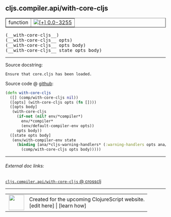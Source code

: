 ## cljs.compiler.api/with-core-cljs



 <table border="1">
<tr>
<td>function</td>
<td><a href="https://github.com/cljsinfo/cljs-api-docs/tree/0.0-3255"><img valign="middle" alt="[+] 0.0-3255" title="Added in 0.0-3255" src="https://img.shields.io/badge/+-0.0--3255-lightgrey.svg"></a> </td>
</tr>
</table>


 <samp>
(__with-core-cljs__)<br>
</samp>
 <samp>
(__with-core-cljs__ opts)<br>
</samp>
 <samp>
(__with-core-cljs__ opts body)<br>
</samp>
 <samp>
(__with-core-cljs__ state opts body)<br>
</samp>

---





Source docstring:

```
Ensure that core.cljs has been loaded.
```


Source code @ [github](https://github.com/clojure/clojurescript/blob/r1.7.48/src/main/clojure/cljs/compiler/api.clj#L33-L46):

```clj
(defn with-core-cljs
  ([] (comp/with-core-cljs nil))
  ([opts] (with-core-cljs opts (fn [])))
  ([opts body]
   (with-core-cljs
     (if-not (nil? env/*compiler*)
       env/*compiler*
       (env/default-compiler-env opts))
     opts body))
  ([state opts body]
   (env/with-compiler-env state
     (binding [ana/*cljs-warning-handlers* (:warning-handlers opts ana/*cljs-warning-handlers*)]
       (comp/with-core-cljs opts body)))))
```

<!--
Repo - tag - source tree - lines:

 <pre>
clojurescript @ r1.7.48
└── src
    └── main
        └── clojure
            └── cljs
                └── compiler
                    └── <ins>[api.clj:33-46](https://github.com/clojure/clojurescript/blob/r1.7.48/src/main/clojure/cljs/compiler/api.clj#L33-L46)</ins>
</pre>

-->

---



###### External doc links:

[`cljs.compiler.api/with-core-cljs` @ crossclj](http://crossclj.info/fun/cljs.compiler.api/with-core-cljs.html)<br>

---

 <table>
<tr><td>
<img valign="middle" align="right" width="48px" src="http://i.imgur.com/Hi20huC.png">
</td><td>
Created for the upcoming ClojureScript website.<br>
[edit here] | [learn how]
</td></tr></table>

[edit here]:https://github.com/cljsinfo/cljs-api-docs/blob/master/cljsdoc/cljs.compiler.api/with-core-cljs.cljsdoc
[learn how]:https://github.com/cljsinfo/cljs-api-docs/wiki/cljsdoc-files

<!--

This information was too distracting to show to readers, but I'll leave it
commented here since it is helpful to:

- pretty-print the data used to generate this document
- and show how to retrieve that data



The API data for this symbol:

```clj
{:ns "cljs.compiler.api",
 :name "with-core-cljs",
 :signature ["[]" "[opts]" "[opts body]" "[state opts body]"],
 :history [["+" "0.0-3255"]],
 :type "function",
 :full-name-encode "cljs.compiler.api/with-core-cljs",
 :source {:code "(defn with-core-cljs\n  ([] (comp/with-core-cljs nil))\n  ([opts] (with-core-cljs opts (fn [])))\n  ([opts body]\n   (with-core-cljs\n     (if-not (nil? env/*compiler*)\n       env/*compiler*\n       (env/default-compiler-env opts))\n     opts body))\n  ([state opts body]\n   (env/with-compiler-env state\n     (binding [ana/*cljs-warning-handlers* (:warning-handlers opts ana/*cljs-warning-handlers*)]\n       (comp/with-core-cljs opts body)))))",
          :title "Source code",
          :repo "clojurescript",
          :tag "r1.7.48",
          :filename "src/main/clojure/cljs/compiler/api.clj",
          :lines [33 46]},
 :full-name "cljs.compiler.api/with-core-cljs",
 :docstring "Ensure that core.cljs has been loaded."}

```

Retrieve the API data for this symbol:

```clj
;; from Clojure REPL
(require '[clojure.edn :as edn])
(-> (slurp "https://raw.githubusercontent.com/cljsinfo/cljs-api-docs/catalog/cljs-api.edn")
    (edn/read-string)
    (get-in [:symbols "cljs.compiler.api/with-core-cljs"]))
```

-->
